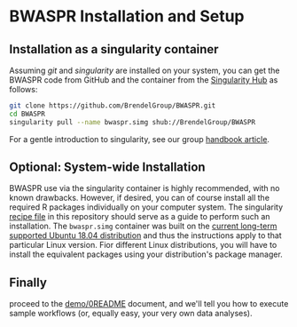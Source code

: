 # BWASPR Installation and Setup

## Installation as a singularity container

Assuming _git_ and  _singularity_ are installed on your system, you can get the
BWASPR code from GitHub and the container from the
[Singularity Hub](https://www.singularity-hub.org/collections/3301) as follows:

```bash
git clone https://github.com/BrendelGroup/BWASPR.git
cd BWASPR
singularity pull --name bwaspr.simg shub://BrendelGroup/BWASPR
```

For a gentle introduction to singularity, see our group
[handbook article](https://github.com/BrendelGroup/bghandbook/blob/master/doc/06.2-Howto-Singularity-run.md).


## Optional: System-wide Installation

BWASPR use via the singularity container is highly recommended, with no known
drawbacks.
However, if desired, you can of course install all the required R packages
individually on your computer system.
The singularity [recipe file](./Singularity) in this repository should serve as
a guide to perform such an installation.
The `bwaspr.simg` container was built on the 
[current long-term supported Ubuntu 18.04 distribution](https://www.ubuntu.com/download/desktop)
and thus the instructions apply to that particular Linux version.
Fior different Linux distributions, you will have to install the equivalent
packages using your distribution's package manager.


## Finally

proceed to the [demo/0README](./demo/0READE) document, and we'll tell you how to
execute sample workflows (or, equally easy, your very own data analyses).
